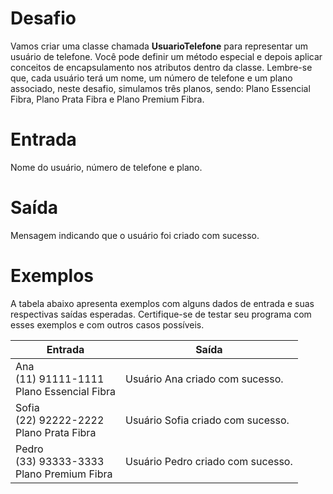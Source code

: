 # Desafio

Vamos criar uma classe chamada **UsuarioTelefone** para representar um usuário de telefone. Você pode definir um método especial e depois aplicar conceitos de encapsulamento nos atributos dentro da classe. Lembre-se que, cada usuário terá um nome, um número de telefone e um plano associado, neste desafio, simulamos três planos, sendo: Plano Essencial Fibra, Plano Prata Fibra e Plano Premium Fibra.
# Entrada

Nome do usuário, número de telefone e plano.
# Saída

Mensagem indicando que o usuário foi criado com sucesso.
# Exemplos

A tabela abaixo apresenta exemplos com alguns dados de entrada e suas respectivas saídas esperadas. Certifique-se de testar seu programa com esses exemplos e com outros casos possíveis.

| Entrada | Saída |
| ---|---|
 | Ana <br>(11) 91111-1111 <br> Plano Essencial Fibra| Usuário Ana criado com sucesso.|
 | Sofia <br> (22) 92222-2222 <br> Plano Prata Fibra | Usuário Sofia criado com sucesso.
 | Pedro <br> (33) 93333-3333 <br> Plano Premium Fibra| Usuário Pedro criado com sucesso.